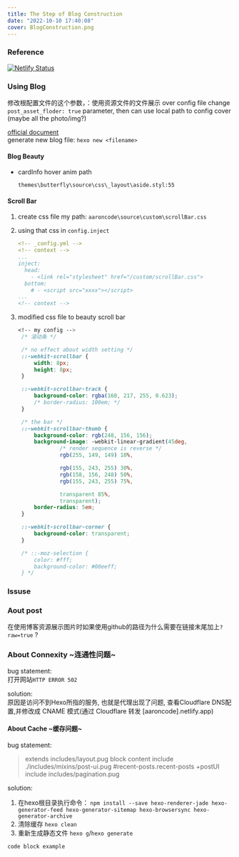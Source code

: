 ```yaml
---
title: The Step of Blog Construction
date: "2022-10-10 17:40:08"
cover: BlogConstruction.png
---
```


### Reference

[![Netlify Status](https://api.netlify.com/api/v1/badges/6417f999-72a6-4ebd-994d-0d5118d42bb3/deploy-status)](https://app.netlify.com/sites/sprightly-croquembouche-951681/deploys)  

### Using Blog

修改根配置文件的这个参数，：使用资源文件的文件展示
over config file change `post_asset_floder: true` parameter, then can use local path to config cover (maybe all the photo/img?)

[official document](https://hexo.io/zh-cn/docs/writing.html)  
generate new blog file:
`hexo new <filename>`

#### Blog Beauty

- cardInfo hover anim path

  `themes\butterfly\source\css\_layout\aside.styl:55`

#### Scroll Bar

1. create css file
   my path: `aaroncode\source\custom\scrollBar.css`
2. using that css in `config.inject`

   ```yml
   <!-- _config.yml -->
   <!-- context -->
   ...
   inject:
     head:
       - <link rel="stylesheet" href="/custom/scrollBar.css">
     bottom:
       # - <script src="xxxx"></script>
   ...
   <!-- context -->
   ```

3. modified css file to beauty scroll bar

   ```css
   <!-- my config -->
    /* 滚动条 */
   
    /* no effect about width setting */
    ::-webkit-scrollbar {
        width: 8px;
        height: 8px;
    }
   
    ::-webkit-scrollbar-track {
        background-color: rgba(160, 217, 255, 0.623);
        /* border-radius: 100em; */
    }
   
    /* the bar */
    ::-webkit-scrollbar-thumb {
        background-color: rgb(248, 156, 156);
        background-image: -webkit-linear-gradient(45deg,
                /* render sequence is reverse */
                rgb(255, 149, 149) 10%,
   
                rgb(155, 243, 255) 30%,
                rgb(158, 156, 248) 50%,
                rgb(155, 243, 255) 75%,
   
                transparent 85%,
                transparent);
        border-radius: 5em;
    }
   
    ::-webkit-scrollbar-corner {
        background-color: transparent;
    }
   
    /* ::-moz-selection {
        color: #fff;
        background-color: #00eeff;
    } */
   ```

### Issuse

### Aout post

在使用博客资源展示图片时如果使用github的路径为什么需要在链接末尾加上`?raw=true` ?

### About Connexity ~连通性问题~

bug statement:  
打开网站`HTTP ERROR 502`  

solution:  
原因是访问不到Hexo所指的服务, 也就是代理出现了问题, 查看Cloudflare DNS配置,并修改成 CNAME 模式(通过 Cloudflare 转发 [aaroncode].netlify.app)

#### About Cache ~缓存问题~

bug statement:  
> extends includes/layout.pug block content include ./includes/mixins/post-ui.pug #recent-posts.recent-posts +postUI include includes/pagination.pug

solution:  

1. 在hexo根目录执行命令：
`npm install --save hexo-renderer-jade hexo-generator-feed hexo-generator-sitemap hexo-browsersync hexo-generator-archive`  
2. 清除缓存
`hexo clean`  
3. 重新生成静态文件
`hexo g`/`hexo generate`

```C++
code block example
```
